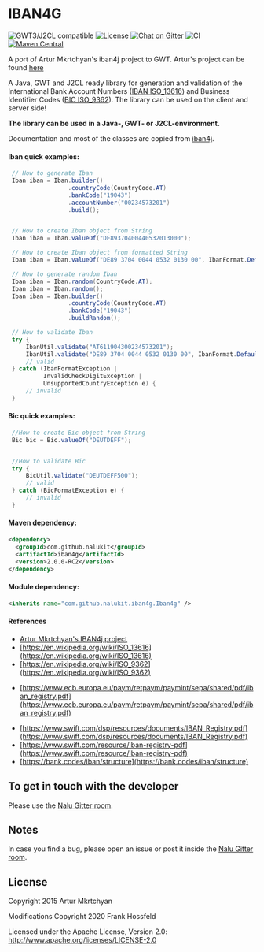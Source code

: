 # IBAN4G

![GWT3/J2CL compatible](https://img.shields.io/badge/GWT3/J2CL-compatible-brightgreen.svg)  [![License](https://img.shields.io/:license-apache-blue.svg)](http://www.apache.org/licenses/LICENSE-2.0.html) [![Chat on Gitter](https://badges.gitter.im/hal/elemento.svg)](https://gitter.im/Nalukit42/Lobby) ![CI](https://github.com/NaluKit/iban4g/workflows/CI/badge.svg) [![Maven Central](https://maven-badges.herokuapp.com/maven-central/com.github.nalukit/iban4g/badge.svg)](https://maven-badges.herokuapp.com/maven-central/com.github.nalukit/iban4gj)

A port of Artur Mkrtchyan's iban4j project to GWT. Artur's project can be found <a href="https://github.com/arturmkrtchyan/iban4j">here</a>

A Java, GWT and J2CL ready library for generation and validation of the International Bank Account Numbers (<a href="http://en.wikipedia.org/wiki/ISO_13616" target="_blank">IBAN ISO_13616</a>) and Business Identifier Codes (<a href="http://en.wikipedia.org/wiki/ISO_9362" target="_blank">BIC ISO_9362</a>). The library can be used on the client and server side!

**The library can be used in a Java-, GWT- or J2CL-environment.**

Documentation and most of the classes are copied from [iban4j](https://github.com/arturmkrtchyan/iban4j).


#### Iban quick examples:

```java
 // How to generate Iban
 Iban iban = Iban.builder()
                 .countryCode(CountryCode.AT)
                 .bankCode("19043")
                 .accountNumber("00234573201")
                 .build();


 // How to create Iban object from String
 Iban iban = Iban.valueOf("DE89370400440532013000");

 // How to create Iban object from formatted String
 Iban iban = Iban.valueOf("DE89 3704 0044 0532 0130 00", IbanFormat.Default);

 // How to generate random Iban
 Iban iban = Iban.random(CountryCode.AT);
 Iban iban = Iban.random();
 Iban iban = Iban.builder()
                 .countryCode(CountryCode.AT)
                 .bankCode("19043")
                 .buildRandom();

 // How to validate Iban 
 try {
     IbanUtil.validate("AT611904300234573201");
     IbanUtil.validate("DE89 3704 0044 0532 0130 00", IbanFormat.Default);
     // valid
 } catch (IbanFormatException |
          InvalidCheckDigitException |
          UnsupportedCountryException e) {
     // invalid
 }
```

#### Bic quick examples:

```java
 //How to create Bic object from String
 Bic bic = Bic.valueOf("DEUTDEFF");


 //How to validate Bic
 try {
     BicUtil.validate("DEUTDEFF500");
     // valid
 } catch (BicFormatException e) {
     // invalid
 }
```

#### Maven dependency:
```xml
<dependency>
  <groupId>com.github.nalukit</groupId>
  <artifactId>iban4g</artifactId>
  <version>2.0.0-RC2</version>
</dependency>
```

#### Module dependency:
```xml
<inherits name="com.github.nalukit.iban4g.Iban4g" />
```

#### References

- [Artur Mkrtchyan's IBAN4j project](https://github.com/arturmkrtchyan/iban4j)
- [https://en.wikipedia.org/wiki/ISO_13616](https://en.wikipedia.org/wiki/ISO_13616)
- [https://en.wikipedia.org/wiki/ISO_9362](https://en.wikipedia.org/wiki/ISO_9362)
* [https://www.ecb.europa.eu/paym/retpaym/paymint/sepa/shared/pdf/iban_registry.pdf](https://www.ecb.europa.eu/paym/retpaym/paymint/sepa/shared/pdf/iban_registry.pdf)
- [https://www.swift.com/dsp/resources/documents/IBAN_Registry.pdf](https://www.swift.com/dsp/resources/documents/IBAN_Registry.pdf)
- [https://www.swift.com/resource/iban-registry-pdf](https://www.swift.com/resource/iban-registry-pdf)
- [https://bank.codes/iban/structure](https://bank.codes/iban/structure)

## To get in touch with the developer
Please use the [Nalu Gitter room](https://gitter.im/Nalukit42/Lobby).

## Notes
In case you find a bug, please open an issue or post it inside the [Nalu Gitter room](https://gitter.im/Nalukit42/Lobby).

## License
Copyright 2015 Artur Mkrtchyan

Modifications Copyright 2020 Frank Hossfeld

Licensed under the Apache License, Version 2.0: http://www.apache.org/licenses/LICENSE-2.0
